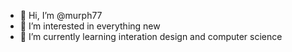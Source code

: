 - 👋 Hi, I’m @murph77
- 👀 I’m interested in everything new
- 🌱 I’m currently learning interation design and computer science

<!---
murph77/murph77 is a ✨ special ✨ repository because its `README.md` (this file) appears on your GitHub profile.
You can click the Preview link to take a look at your changes.
--->
